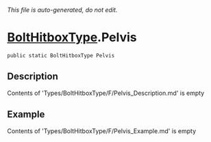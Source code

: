 *This file is auto-generated, do not edit.*

# [BoltHitboxType](Types/BoltHitboxType.md).Pelvis
`public static BoltHitboxType Pelvis`
## Description
Contents of 'Types/BoltHitboxType/F/Pelvis_Description.md' is empty
## Example
Contents of 'Types/BoltHitboxType/F/Pelvis_Example.md' is empty
